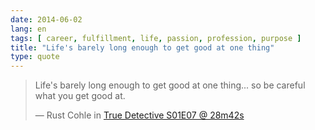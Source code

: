 ```yaml
---
date: 2014-06-02
lang: en
tags: [ career, fulfillment, life, passion, profession, purpose ]
title: "Life's barely long enough to get good at one thing"
type: quote
---
```


> Life's barely long enough to get good at one thing... so be careful what you get good at.
>
> — Rust Cohle in [True Detective S01E07 @ 28m42s](http://www.youtube.com/watch?v=4ooaTJe7V8E&t=1m54s)


